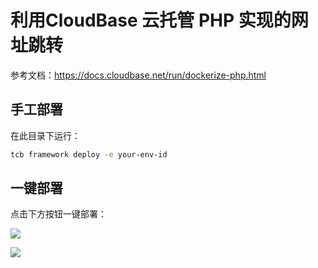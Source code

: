 # 利用CloudBase 云托管 PHP 实现的网址跳转

参考文档：https://docs.cloudbase.net/run/dockerize-php.html

## 手工部署

在此目录下运行：

```sh
tcb framework deploy -e your-env-id
```

## 一键部署

点击下方按钮一键部署：

[![](https://main.qcloudimg.com/raw/67f5a389f1ac6f3b4d04c7256438e44f.svg)](https://console.cloud.tencent.com/tcb/env/index?&action=CreateAndDeployCloudBaseProject&appUrl=${应用url（必填）}&appName=${应用名称（可选）})

[![](https://main.qcloudimg.com/raw/95b6b680ef97026ae10809dbd6516117.svg)](https://console.cloud.tencent.com/tcb/env/index?action=CreateAndDeployCloudBaseProject&appUrl=https%3A%2F%2Fgithub.com%2FTencentCloudBase%2Fcloudbase-examples&workDir=cloudbaserun%2Fphp&pythonName=php-hello-world)
